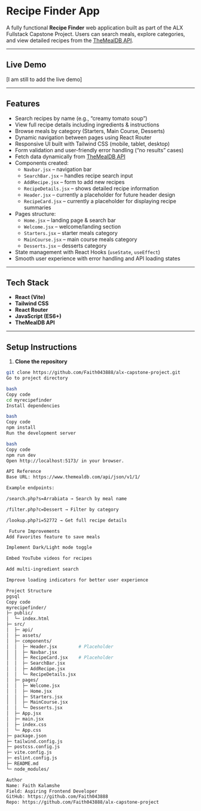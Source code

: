 # Recipe Finder App

A fully functional **Recipe Finder** web application built as part of the ALX Fullstack Capstone Project. Users can search meals, explore categories, and view detailed recipes from the [TheMealDB API](https://www.themealdb.com/api.php).

---

## Live Demo

[I am still to add the live demo]

---

## Features

- Search recipes by name (e.g., “creamy tomato soup”)  
- View full recipe details including ingredients & instructions  
- Browse meals by category (Starters, Main Course, Desserts)  
- Dynamic navigation between pages using React Router  
- Responsive UI built with Tailwind CSS (mobile, tablet, desktop)  
- Form validation and user-friendly error handling (“no results” cases)  
- Fetch data dynamically from [TheMealDB API](https://www.themealdb.com/api.php)  
- Components created:  
  - `Navbar.jsx` – navigation bar  
  - `SearchBar.jsx` – handles recipe search input  
  - `AddRecipe.jsx` – form to add new recipes  
  - `RecipeDetails.jsx` – shows detailed recipe information  
  - `Header.jsx` – currently a placeholder for future header design  
  - `RecipeCard.jsx` – currently a placeholder for displaying recipe summaries  
- Pages structure:  
  - `Home.jsx` – landing page & search bar  
  - `Welcome.jsx` – welcome/landing section  
  - `Starters.jsx` – starter meals category  
  - `MainCourse.jsx` – main course meals category  
  - `Desserts.jsx` – desserts category  
- State management with React Hooks (`useState`, `useEffect`)  
- Smooth user experience with error handling and API loading states  

---

## Tech Stack

- **React (Vite)**  
- **Tailwind CSS**  
- **React Router**  
- **JavaScript (ES6+)**  
- **TheMealDB API**  

---

## Setup Instructions

1. **Clone the repository**
```bash
git clone https://github.com/Faith043888/alx-capstone-project.git
Go to project directory

bash
Copy code
cd myrecipefinder
Install dependencies

bash
Copy code
npm install
Run the development server

bash
Copy code
npm run dev
Open http://localhost:5173/ in your browser.

API Reference
Base URL: https://www.themealdb.com/api/json/v1/1/

Example endpoints:

/search.php?s=Arrabiata → Search by meal name

/filter.php?c=Dessert → Filter by category

/lookup.php?i=52772 → Get full recipe details

 Future Improvements
Add Favorites feature to save meals

Implement Dark/Light mode toggle

Embed YouTube videos for recipes

Add multi-ingredient search

Improve loading indicators for better user experience

Project Structure
pgsql
Copy code
myrecipefinder/
├─ public/
│  └─ index.html
├─ src/
│  ├─ api/             
│  ├─ assets/           
│  ├─ components/
│  │  ├─ Header.jsx        # Placeholder
│  │  ├─ Navbar.jsx
│  │  ├─ RecipeCard.jsx    # Placeholder
│  │  ├─ SearchBar.jsx
│  │  ├─ AddRecipe.jsx
│  │  └─ RecipeDetails.jsx
│  ├─ pages/
│  │  ├─ Welcome.jsx
│  │  ├─ Home.jsx
│  │  ├─ Starters.jsx
│  │  ├─ MainCourse.jsx
│  │  └─ Desserts.jsx
│  ├─ App.jsx
│  ├─ main.jsx
│  ├─ index.css
│  └─ App.css
├─ package.json
├─ tailwind.config.js
├─ postcss.config.js
├─ vite.config.js
├─ eslint.config.js
├─ README.md
└─ node_modules/

Author
Name: Faith Kalamshe
Field: Aspiring Frontend Developer
GitHub: https://github.com/Faith043888
Repo: https://github.com/Faith043888/alx-capstone-project